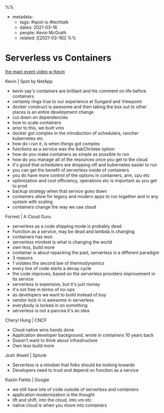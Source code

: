 %% 
- metadata:
	- tags: #spot-io #techtalk 
	- dates:  2021-03-16
	- people: Kevin McGrath
	- related: [[2021-03-16]]
%% 

# Serverless vs Containers

[the main event video w Kevin](https://www.youtube.com/watch?v=lnD6K876JY4)

Kevin | Spot by NetApp
- kevin say's containers are brilliant and his comment on life before containers  
- certainly rings true to our experience at Sungard and Viewpoint
- docker construct is awesome and then taking the box out to other places is an entire development change
- cut down on dependencies
- how to scale containers
- prior to this, we built vms
- docker got complex in the introduction of schedulers, rancher kubernetes etc
- how do i run it, is when things got complex
- functions as a service was the AskChristee option
- how do you make containers as simple as possible to run
- how do you manage all of the resources once you get to the cloud
- it's good that schedulers are dropping off and kubernetes easier to run
- you can get the benefit of serverless inside of containers
- you do have more control of the options in containers, arm, cpu etc
- optimization and cost efficiency, operations etc is important as you get to prod
- backup strategy when that service goes down
- containers allow for legacy and modern apps to run together and in any system with scaling
- containers change the way we use cloud

Forrest | A Cloud Guru
- serverless as a code shipping mode is probably dead
- Function as a service, may be dead and lambda is changing
- containers has won
- serverless mindset is what is changing the world
- own less, build more
- container is about repacking the past, serverless is a different paradigm
- 3 reasons
- 1 violates the second law of thermodynamics
- every line of code starts a decay cycle
- the code improves, based on the serverless providers improvement in its service
- serverless is expensive, but it's just money
- it's not free in terms of no-ops
- as developers we want to build instead of buy
- vendor lock in is awesome in serverless
- everybody is locked in on something
- serverless is not a pancea it's an idea

Cheryl Hung | CNCF
- Cloud native wins hands done
- Application developer background, wrote in containers 10 years back
- Doesn't want to think about infrastructure
- Own less build more

Josh Atwell | Splunk
- Serverless is a mindset that folks should be looking towards
- Developers need to trust and depend on function as a service

Kaslin Fields | Google
- we still have lots of code outside of serverless and containers
- application modernization is the thought
- lift and shift, into the cloud, into vm etc
- native cloud is when you move into containers
